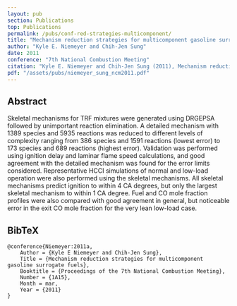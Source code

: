 ```yaml
---
layout: pub
section: Publications
top: Publications
permalink: /pubs/conf-red-strategies-multicomponent/
title: "Mechanism reduction strategies for multicomponent gasoline surrogate fuels"
author: "Kyle E. Niemeyer and Chih-Jen Sung"
date: 2011
conference: "7th National Combustion Meeting"
citation: "Kyle E. Niemeyer and Chih-Jen Sung (2011), Mechanism reduction strategies for multicomponent gasoline surrogate fuels, 7th National Combustion Meeting, Atlanta, GA, USA, 20--23 March."
pdf: "/assets/pubs/niemeyer_sung_ncm2011.pdf"
---
```


## Abstract

Skeletal mechanisms for TRF mixtures were generated using DRGEPSA followed by unimportant reaction elimination. A detailed mechanism with 1389 species and 5935 reactions was reduced to different levels of complexity ranging from 386 species and 1591 reactions (lowest error) to 173 species and 689 reactions (highest error). Validation was performed using ignition delay and laminar flame speed calculations, and good agreement with the detailed mechanism was found for the error limits considered. Representative HCCI simulations of normal and low-load operation were also performed using the skeletal mechanisms. All skeletal mechanisms predict ignition to within 4 CA degrees, but only the largest skeletal mechanism to within 1 CA degree. Fuel and CO mole fraction profiles were also compared with good agreement in general, but noticeable error in the exit CO mole fraction for the very lean low-load case.

## BibTeX

    @conference{Niemeyer:2011a,
        Author = {Kyle E Niemeyer and Chih-Jen Sung},
        Title = {Mechanism reduction strategies for multicomponent gasoline surrogate fuels},
        Booktitle = {Proceedings of the 7th National Combustion Meeting},
        Number = {1A15},
        Month = mar,
        Year = {2011}
    }

